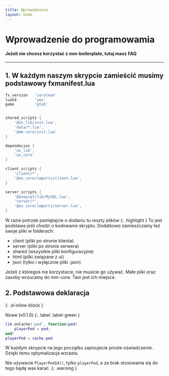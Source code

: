 ```yaml
---
title: Wprowadzenie
layout: home
---
```

# Wprowadzenie do programowamia
#### Jeżeli nie chcesz korzystać z mm-boilerplate, tutaj masz FAQ
----





## 1. W każdym naszym skrypcie zamieścić musimy podstawowy fxmanifest.lua


```lua
fx_version   'cerulean'
lua54        'yes'
game         'gta5'


shared_scripts {
    '@ox_lib/init.lua',
    'data/*.lua',
    '@mm-core/init.lua'
}

dependecies {
    'ox_lib',
    'ox_core'
}

client_scripts {
    'client/*',
    '@ox_core/imports/client.lua',
}

server_scripts {
    '@oxmysql/lib/MySQL.lua',
    'server/*',
    '@ox_core/imports/server.lua',
}
```

W razie potrzeb pamiętajcie o dodaniu tu reszty plików
{: .highlight }
To jest podstawa jeśli chodzi o kodowanie skryptu. Dodatkowo zamieszczamy też swoje pliki w folderach:
- client (pliki po stronie klienta)
- server (pliki po stronie serwera)
- shared (wszystkie pliki konfiguracyjne)
- html (pliki związane z ui)
- json (tylko i wyłącznie pliki .json)

Jeżeli z któregoś nie korzystacie, nie musicie go używać. Małe pliki oraz zasoby wrzucamy do mm-core. Tam jest ich miejsce.

## 2. Podstawowa deklaracja
{: .d-inline-block }

Nowe (v0.1.0)
{: .label .label-green }
```lua
lib.onCache('ped', function(ped)
    playerPed = ped;
end)
playerPed = cache.ped
```

W każdym skrypcie na jego początku zapisujecie proste oświadczenie. Dzięki temu optymalizacja wzrasta. 

Nie używacie `PlayerPedId()`, tylko `playerPed`, a za brak stosowania się do tego będę was karać.
{: .warning }